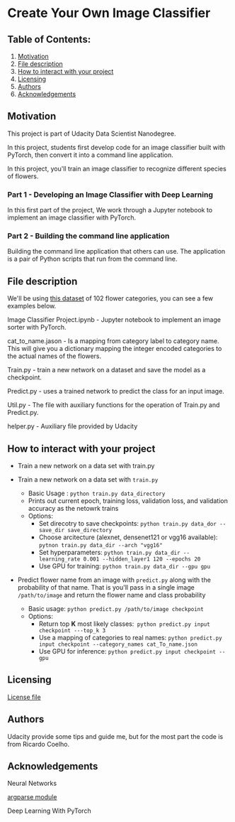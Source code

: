 # Create Your Own Image Classifier

## Table of Contents:

1. [Motivation](#motivation)
2. [File description](#file)
3. [How to interact with your project](#interact)
4. [Licensing](#licensing)
5. [Authors](#author)
6. [Acknowledgements](#ack)

## Motivation <a name="motivation"></a>
This project is part of Udacity Data Scientist Nanodegree.

In this project, students first develop code for an image classifier built with PyTorch, then convert it into a command line application.

In this project, you'll train an image classifier to recognize different species of flowers. 

### Part 1  - Developing an Image Classifier with Deep Learning

In this first part of the project, We work through a Jupyter notebook to implement an image classifier with PyTorch. 

### Part 2 - Building the command line application

Building the command line application that others can use. The application is a pair of Python scripts that run from the command line.

## File description <a name="file"></a>

We'll be using [this dataset](http://www.robots.ox.ac.uk/~vgg/data/flowers/102/index.html) of 102 flower categories, you can see a few examples below.

Image Classifier Project.ipynb - Jupyter notebook to implement an image sorter with PyTorch.

cat_to_name.jason - Is a mapping from category label to category name. This will give you a dictionary mapping the integer encoded categories to the actual names of the flowers.

Train.py - train a new network on a dataset and save the model as a checkpoint.

Predict.py - uses a trained network to predict the class for an input image.

Util.py - The file with auxiliary functions for the operation of Train.py and Predict.py.

helper.py - Auxiliary file provided by Udacity

## How to interact with your project <a name="interact"></a>

* Train a new network on a data set with train.py

* Train a new network on a data set with ```train.py```
  * Basic Usage : ```python train.py data_directory```
  * Prints out current epoch, training loss, validation loss, and validation accuracy as the netowrk trains
  * Options:
    * Set direcotry to save checkpoints: ```python train.py data_dor --save_dir save_directory```
    * Choose arcitecture (alexnet, densenet121 or vgg16 available): ```pytnon train.py data_dir --arch "vgg16"```
    * Set hyperparameters: ```python train.py data_dir --learning_rate 0.001 --hidden_layer1 120 --epochs 20 ```
    * Use GPU for training: ```python train.py data_dir --gpu gpu```
    
* Predict flower name from an image with ```predict.py``` along with the probability of that name. That is you'll pass in a single image ```/path/to/image``` and return the flower name and class probability
  * Basic usage: ```python predict.py /path/to/image checkpoint```
  * Options:
    * Return top **K** most likely classes:``` python predict.py input checkpoint ---top_k 3```
    * Use a mapping of categories to real names: ```python predict.py input checkpoint --category_names cat_To_name.json```
    * Use GPU for inference: ```python predict.py input checkpoint --gpu```

## Licensing <a name="licensing"></a>
[License file](https://github.com/ricamos/ImageClassifier/blob/master/LICENSE)

## Authors <a name="author"></a>
 Udacity provide some tips and guide me, but for the most part the code is from Ricardo Coelho.

## Acknowledgements <a name="ack"></a>
Neural Networks

[argparse module](https://docs.python.org/3/library/argparse.html)

Deep Learning With PyTorch
